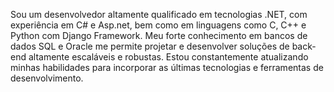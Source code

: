 Sou um desenvolvedor altamente qualificado em tecnologias .NET, com experiência em C# e Asp.net, bem como em linguagens como C, C++ e Python com Django Framework. Meu forte conhecimento em bancos de dados SQL e Oracle me permite projetar e desenvolver soluções de back-end altamente escaláveis e robustas. Estou constantemente atualizando minhas habilidades para incorporar as últimas tecnologias e ferramentas de desenvolvimento.
